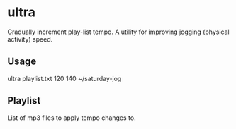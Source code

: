 # ultra
Gradually increment play-list tempo. A utility for improving jogging (physical activity) speed.

## Usage

ultra playlist.txt 120 140 ~/saturday-jog

## Playlist

List of mp3 files to apply tempo changes to.
